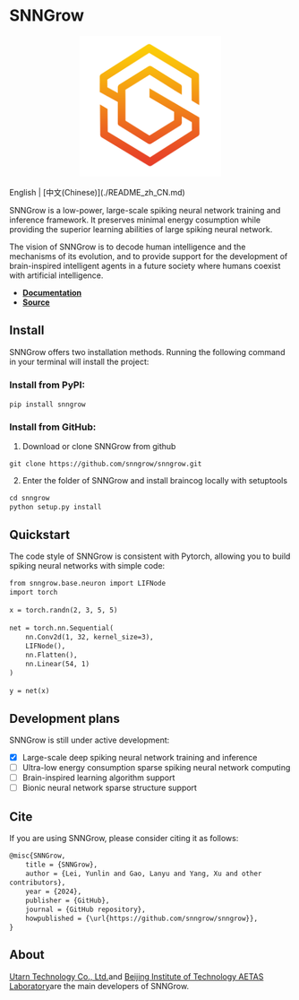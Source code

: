 # SNNGrow

<p align="center">
  	<img alt="SNNGrow" src="./docs/source/_static/logo.png" width=50%>
</p>
English | [中文(Chinese)](./README_zh_CN.md) 

SNNGrow is a low-power, large-scale spiking neural network training and inference framework. It preserves minimal energy cosumption while providing the superior learning abilities of large spiking neural network.

The vision of SNNGrow is to decode human intelligence and the mechanisms of its evolution, and to provide support for the development of brain-inspired intelligent agents in a future society where humans coexist with artificial intelligence.

- **[Documentation](https://snngrow.readthedocs.io/)**
- **[Source](https://github.com/snngrow/snngrow/)**

## Install

SNNGrow offers two installation methods.
Running the following command in your terminal will install the project:
### Install from PyPI:

```
pip install snngrow
```
### Install from GitHub:

1.  Download or clone SNNGrow from github
```
git clone https://github.com/snngrow/snngrow.git
```
2.  Enter the folder of SNNGrow and install braincog locally with setuptools
```
cd snngrow
python setup.py install
```

## Quickstart

The code style of SNNGrow is consistent with Pytorch, allowing you to build spiking neural networks with simple code:
```
from snngrow.base.neuron import LIFNode
import torch

x = torch.randn(2, 3, 5, 5)

net = torch.nn.Sequential(
    nn.Conv2d(1, 32, kernel_size=3),
    LIFNode(),
    nn.Flatten(),
    nn.Linear(54, 1)
)

y = net(x)
```

## Development plans

SNNGrow is still under active development:
- [x] Large-scale deep spiking neural network training and inference
- [ ] Ultra-low energy consumption sparse spiking neural network computing
- [ ] Brain-inspired learning algorithm support
- [ ] Bionic neural network sparse structure support

## Cite

If you are using SNNGrow, please consider citing it as follows:
```
@misc{SNNGrow,
    title = {SNNGrow},
    author = {Lei, Yunlin and Gao, Lanyu and Yang, Xu and other contributors},
    year = {2024},
    publisher = {GitHub},
    journal = {GitHub repository},
    howpublished = {\url{https://github.com/snngrow/snngrow}},
}
```

## About

[Utarn Technology Co., Ltd.](https://www.utarn.com/w/home)and [Beijing Institute of Technology AETAS Laboratory](https://www.aetasbit.com/)are the main developers of SNNGrow.
